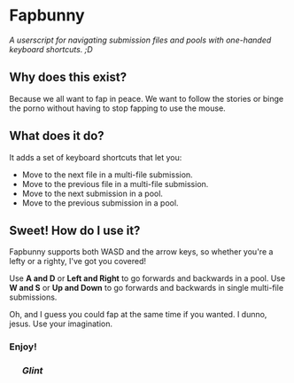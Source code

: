 # Fapbunny
*A userscript for navigating submission files and pools with one-handed keyboard shortcuts. ;D*

## Why does this exist?
Because we all want to fap in peace. We want to follow the stories or binge the porno without having
to stop fapping to use the mouse.

## What does it do?
It adds a set of keyboard shortcuts that let you:
* Move to the next file in a multi-file submission.
* Move to the previous file in a multi-file submission.
* Move to the next submission in a pool.
* Move to the previous submission in a pool.

## Sweet! How do I use it?
Fapbunny supports both WASD and the arrow keys, so whether you're a lefty or a righty, I've got you covered!

Use **A and D** or **Left and Right** to go forwards and backwards in a pool.
Use **W and S** or **Up and Down** to go forwards and backwards in single multi-file submissions.

Oh, and I guess you could fap at the same time if you wanted. I dunno, jesus. Use your imagination.

### Enjoy!
### &nbsp;&nbsp;&nbsp;&nbsp;&nbsp;&nbsp;*Glint*